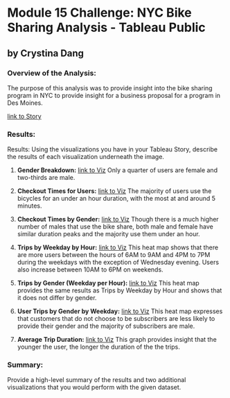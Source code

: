 # Module 15 Challenge: NYC Bike Sharing Analysis - Tableau Public
## by Crystina Dang

### Overview of the Analysis: 
The purpose of this analysis was to provide insight into the bike sharing program in NYC to provide insight for a business proposal for a program in Des Moines.

[link to Story](https://public.tableau.com/app/profile/crystina5427/viz/bikesharing-Story-NYCCitiBikeAnalysis/Story1)


### Results: 
Results: Using the visualizations you have in your Tableau Story, describe the results of each visualization underneath the image.

1. **Gender Breakdown:**
[link to Viz](https://public.tableau.com/app/profile/crystina5427/viz/bikesharing-GenderBreakdown/GenderBreakdown)
Only a quarter of users are female and two-thirds are male.

2. **Checkout Times for Users:**
[link to Viz](https://public.tableau.com/app/profile/crystina5427/viz/bikesharing-CheckoutTimesforUsers/CheckoutTimesforUsers)
The majority of users use the bicycles for an under an hour duration, with the most at and around 5 minutes.

3. **Checkout Times by Gender:**
[link to Viz](https://public.tableau.com/app/profile/crystina5427/viz/bikesharing-CheckoutTimesbyGender/CheckoutTimesbyGender)
Though there is a much higher number of males that use the bike share, both male and female have similar duration peaks and the majority use them under an hour.

4. **Trips by Weekday by Hour:**
[link to Viz](https://public.tableau.com/app/profile/crystina5427/viz/bikesharing-TripsbyWeekdayperHour_16704504977240/TripsbyWeekdayperHour)
This heat map shows that there are more users between the hours of 6AM to 9AM and 4PM to 7PM during the weekdays with the exception of Wednesday evening.
Users also increase between 10AM to 6PM on weekends.

5. **Trips by Gender (Weekday per Hour):**
[link to Viz](https://public.tableau.com/app/profile/crystina5427/viz/bikesharing-TripsbyGenderWeekdayperHour_16704506746190/TripsbyGenderWeekdayperHour)
This heat map provides the same results as Trips by Weekday by Hour and shows that it does not differ by gender.

6. **User Trips by Gender by Weekday:**
[link to Viz](https://public.tableau.com/app/profile/crystina5427/viz/bikesharing-UserTripsbyGenderbyWeekday/UserTripsbyGenderbyWeekday)
This heat map expresses that customers that do not choose to be subscribers are less likely to provide their gender and the majority of subscribers are male.

7. **Average Trip Duration:**
[link to Viz](https://public.tableau.com/app/profile/crystina5427/viz/bikesharing-AvgTripDuration/AverageTripDuration)
This graph provides insight that the younger the user, the longer the duration of the the trips.



### Summary:
Provide a high-level summary of the results and two additional visualizations that you would perform with the given dataset.